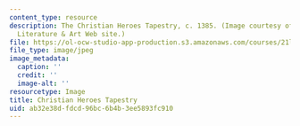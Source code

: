 ```yaml
---
content_type: resource
description: The Christian Heroes Tapestry, c. 1385. (Image courtesy of the Arthurian
  Literature & Art Web site.)
file: https://ol-ocw-studio-app-production.s3.amazonaws.com/courses/21l-707-arthurian-literature-and-celtic-colonization-spring-2005/ab32e38dfdcd96bc6b4b3ee5893fc910_chp_court.jpg
file_type: image/jpeg
image_metadata:
  caption: ''
  credit: ''
  image-alt: ''
resourcetype: Image
title: Christian Heroes Tapestry
uid: ab32e38d-fdcd-96bc-6b4b-3ee5893fc910
---
```

